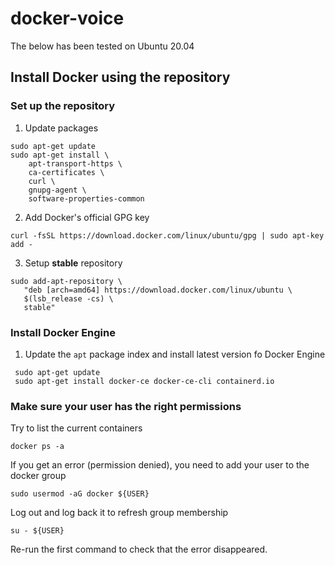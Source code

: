 # docker-voice

The below has been tested on Ubuntu 20.04

## Install Docker using the repository
### Set up the repository

1. Update packages
```
sudo apt-get update
sudo apt-get install \
    apt-transport-https \
    ca-certificates \
    curl \
    gnupg-agent \
    software-properties-common
```

2. Add Docker's official GPG key
```
curl -fsSL https://download.docker.com/linux/ubuntu/gpg | sudo apt-key add -
```
3. Setup **stable** repository
```
sudo add-apt-repository \
   "deb [arch=amd64] https://download.docker.com/linux/ubuntu \
   $(lsb_release -cs) \
   stable"
```

### Install Docker Engine
1. Update the `apt` package index and install latest version fo Docker Engine

```
 sudo apt-get update
 sudo apt-get install docker-ce docker-ce-cli containerd.io
```

### Make sure your user has the right permissions
Try to list the current containers
```
docker ps -a
```

If you get an error (permission denied), you need to add your user to the docker group

```
sudo usermod -aG docker ${USER}
```

Log out and log back it to refresh group membership
```
su - ${USER}
```
Re-run the first command to check that the error disappeared.
